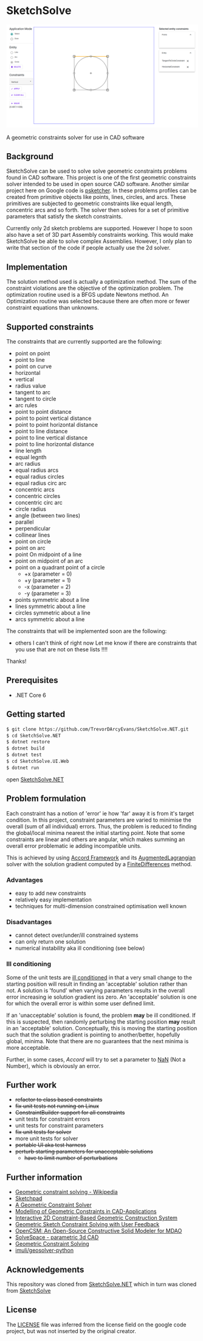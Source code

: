 # SketchSolve

![screenshot-ui](docs/screenshot.png)

A geometric constraints solver for use in CAD software

## Background

SketchSolve can be used to solve solve geometric constraints problems found in CAD software.
This project is one of the first geometric constraints solver intended to be used in open source CAD software.
Another similar project here on Google code is [psketcher](https://code.google.com/archive/p/psketcher/). In these problems profiles can be created from
primitive objects like points, lines, circles, and arcs. These primitives are subjected to geometric
constraints like equal length, concentric arcs and so forth. The solver then solves for a set of primitive
parameters that satisfy the sketch constraints.

Currently only 2d sketch problems are supported. However I hope to soon also have a set of 3D part Assembly
constraints working. This would make SketchSolve be able to solve complex Assemblies. However, I only plan
to write that section of the code if people actually use the 2d solver.

## Implementation

The solution method used is actually a optimization method. The sum of the constraint violations are the
objective of the optimization problem. The optimization routine used is a BFGS update Newtons method.
An Optimization routine was selected because there are often more or fewer constraint equations than unknowns.

## Supported constraints

The constraints that are currently supported are the following:
* point on point
* point to line
* point on curve
* horizontal
* vertical
* radius value
* tangent to arc
* tangent to circle
* arc rules
* point to point distance
* point to point vertical distance
* point to point horizontal distance
* point to line distance
* point to line vertical distance
* point to line horizontal distance
* line length
* equal legnth
* arc radius
* equal radius arcs
* equal radius circles
* equal radius circ arc
* concentric arcs
* concentric circles
* concentric circ arc
* circle radius
* angle (between two lines)
* parallel
* perpendicular
* collinear lines
* point on circle
* point on arc
* point On midpoint of a line
* point on midpoint of an arc
* point on a quadrant point of a circle
  * +x (parameter = 0)
  * +y (parameter = 1)
  * -x (parameter = 2)
  * -y (parameter = 3)
* points symmetric about a line
* lines symmetric about a line
* circles symmetric about a line
* arcs symmetric about a line

The constraints that will be implemented soon are the following:
* others I can't think of right now
Let me know if there are constraints that you use that are not on these lists !!!!

Thanks!

## Prerequisites
* .NET Core 6

## Getting started
```bash
$ git clone https://github.com/TrevorDArcyEvans/SketchSolve.NET.git
$ cd SketchSolve.NET
$ dotnet restore
$ dotnet build
$ dotnet test
$ cd SketchSolve.UI.Web
$ dotnet run
```
open [SketchSolve.NET](https://localhost:5001/)

## Problem formulation
Each constraint has a notion of 'error' ie how 'far' away it is from it's target condition.
In this project, constraint parameters are varied to minimise the overall (sum of all individual) errors.
Thus, the problem is reduced to finding the global/local minima nearest the initial starting point.
Note that some constraints are linear and others are angular, which makes summing an overall error
problematic ie adding incompatible units.

This is achieved by using [Accord Framework](http://accord-framework.net/) and its 
[AugmentedLagrangian](http://accord-framework.net/docs/html/T_Accord_Math_Optimization_AugmentedLagrangian.htm)
solver with the solution gradient computed by a
[FiniteDifferences](http://accord-framework.net/docs/html/Overload_Accord_Math_Differentiation_FiniteDifferences_Gradient.htm)
method.

### Advantages
* easy to add new constraints
* relatively easy implementation
* techniques for multi-dimension constrained optimisation well known

### Disadvantages
* cannot detect over/under/ill constrained systems
* can only return one solution
* numerical instability aka ill conditioning (see below)

### Ill conditioning
Some of the unit tests are [ill conditioned](https://en.wikipedia.org/wiki/Condition_number) in that a
very small change to the starting position will result in finding an 'acceptable' solution rather than not.
A solution is 'found' when varying parameters results in the overall error increasing ie solution
gradient iss zero.
An 'acceptable' solution is one for which the overall error is within some user defined limit.

If an 'unacceptable' solution is found, the problem **may** be ill conditioned.  If this is
suspected, then randomly perturbing the starting position **may** result in an 'acceptable'
solution.  Conceptually, this is moving the starting position such that the solution
gradient is pointing to another/better, hopefully global, minima.  Note that there are no
guarantees that the next minima is more acceptable.

Further, in some cases, _Accord_ will try to set a parameter to [NaN](https://en.wikipedia.org/wiki/NaN)
(Not a Number), which is obviously an error.

## Further work
* ~~refactor to class based constraints~~
* ~~fix unit tests not running on Linux~~
* ~~ConstraintBuilder support for all constraints~~
* unit tests for constraint errors
* unit tests for constraint parameters
* ~~fix unit tests for solver~~
* more unit tests for solver
* ~~portable UI aka test harness~~
* ~~perturb starting parameters for unacceptable solutions~~
  * ~~have to limit number of perturbations~~ 

## Further information
* [Geometric constraint solving - Wikipedia](https://en.wikipedia.org/wiki/Geometric_constraint_solving)
* [Sketchpad](https://en.wikipedia.org/wiki/Sketchpad)
* [A Geometric Constraint Solver](https://core.ac.uk/download/pdf/4971979.pdf)
* [Modelling of Geometric Constraints in CAD-Applications](https://userpages.uni-koblenz.de/~ros/ModellingGeometricConstraints.pdf)
* [Interactive 2D Constraint-Based Geometric Construction System](http://papers.cumincad.org/data/works/att/41d4.content.pdf)
* [Geometric Sketch Constraint Solving with User Feedback](https://acdl.mit.edu/ESP/Publications/AIAApaper2013-0702.pdf)
* [OpenCSM: An Open-Source Constructive Solid Modeler for MDAO](https://acdl.mit.edu/esp/Publications/AIAApaper2013-0701.pdf)
* [SolveSpace - parametric 3d CAD](https://solvespace.com/index.pl)
* [Geometric Constraint Solving](geosolver.sourceforge.net)
* [imuli/geosolver-python](https://github.com/imuli/geosolver-python)

## Acknowledgements

This repository was cloned from [SketchSolve.NET](https://github.com/bradphelan/SketchSolve.NET)
which in turn was cloned from [SketchSolve](http://code.google.com/p/sketchsolve/.)

## License

The [LICENSE](LICENSE) file was inferred from the license field on the google code project,
but was not inserted by the original creator.


